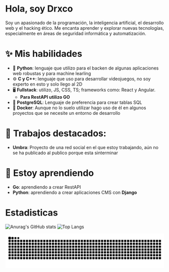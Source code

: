 # Hola, soy Drxco
Soy un apasionado de la programación, la inteligencia artificial, el desarrollo web y el hacking ético. Me encanta aprender y explorar nuevas tecnologías, especialmente en áreas de seguridad informática y automatización.

# ✨ Mis habilidades
 - 🐍 **Python**: lenguaje que utilizo para el backen de algunas aplicaciones web robustas y para machine learling
 - ⚙️ **C y C++**: lenguaje que uso para desarrollar videojuegos, no soy experto en esto y solo llego al 2D
 - 🖥️ **Fullstack**: utilizo, JS, CSS, TS; frameworks como: React y Angular.
   - **Para RestAPI utilizo GO**
 - 🐘 **PostgreSQL**: Lenguaje de preferencia para crear tablas SQL
 - 🐋 **Docker**: Aunque no lo suelo utilizar hago uso de él en algunos proyectos que se necesite un entorno de desarrollo

# 📁 Trabajos destacados:
 - **Umbra**: Proyecto de una red social en el que estoy trabajando, aún no se ha publicado al publico porque esta sinterminar

# 🔧 Estoy aprendiendo
- **Go**: aprendiendo a crear RestAPI
- **Python**: aprendiendo a crear aplicaciones CMS con **Django**

# Estadisticas
![Anurag's GitHub stats](https://github-readme-stats.vercel.app/api?username=drxcodev2&show_icons=true&theme=dracula)
![Top Langs](https://github-readme-stats.vercel.app/api/top-langs/?username=drxcodev2&langs_count=4&theme=dracula)



![Snake](https://raw.githubusercontent.com/asmrprog-yt/asmrprog-yt/output/github-snake-dark.svg)
